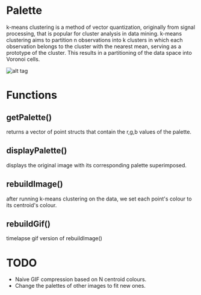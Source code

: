 Palette
==========================
k-means clustering is a method of vector quantization, originally from signal processing, that is popular for cluster analysis in data mining. k-means clustering aims to partition n observations into k clusters in which each observation belongs to the cluster with the nearest mean, serving as a prototype of the cluster. This results in a partitioning of the data space into Voronoi cells.

![alt tag](http://i.imgur.com/7ftALSy.png?1)

Functions
==========================

getPalette()
--------------------------
returns a vector of point structs that contain the r,g,b values of the palette.

displayPalette()
--------------------------
displays the original image with its corresponding palette superimposed.

rebuildImage()
--------------------------
after running k-means clustering on the data, we set each point's colour to its centroid's colour.

rebuildGif()
--------------------------
timelapse gif version of rebuildImage()

TODO
==========================
- Naive GIF compression based on N centroid colours.
- Change the palettes of other images to fit new ones.
